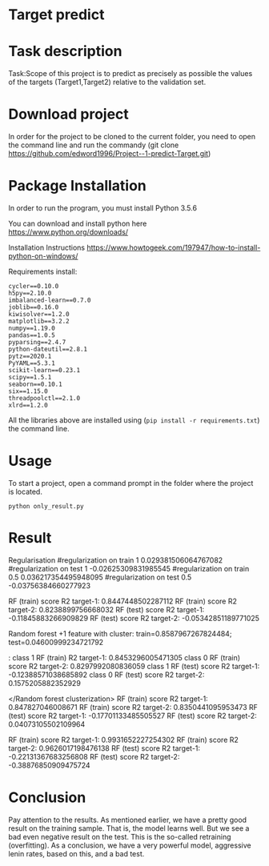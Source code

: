 # Target predict
# Task description
 Task:Scope of this project is to predict as precisely as possible the values of the targets (Target1,Target2) relative to the validation set.
 
 # Download project
 In order for the project to be cloned to the current folder, you need to open the command line and run the commandу (git clone 
 https://github.com/edword1996/Project--1-predict-Target.git)
 
# Package Installation

In order to run the program, you must install Python 3.5.6

You can download and install python here https://www.python.org/downloads/

Installation Instructions https://www.howtogeek.com/197947/how-to-install-python-on-windows/

Requirements install:
```
cycler==0.10.0
h5py==2.10.0
imbalanced-learn==0.7.0
joblib==0.16.0
kiwisolver==1.2.0
matplotlib==3.2.2
numpy==1.19.0
pandas==1.0.5
pyparsing==2.4.7
python-dateutil==2.8.1
pytz==2020.1
PyYAML==5.3.1
scikit-learn==0.23.1
scipy==1.5.1
seaborn==0.10.1
six==1.15.0
threadpoolctl==2.1.0
xlrd==1.2.0
```
All the libraries above are installed using (```pip install -r requirements.txt```) the command line.

# Usage
To start a project, open a command prompt in the folder where the project is located.
```
python only_result.py
```
# Result
Regularisation
#regularization on train 1 0.029381506064767082
#regularization on test 1 -0.02625309831985545
#regularization on train 0.5 0.036217354495948095
#regularization on test 0.5 -0.03756384660277923

<Plain random forest>
RF (train) score R2 target-1:  0.8447448502287112 
RF (train) score R2 target-2:  0.8238899756668032
RF (test) score R2 target-1:  -0.11845883266909829 
RF (test) score R2 target-2:  -0.05342851189771025
</Plain random forest>

Random forest +1 feature with cluster: train=0.8587967267824484; test=0.04600999234721792

<Random forest clusterization>:
class 1 RF (train) R2 target-1:  0.8453296005471305 
class 0 RF (train) score R2 target-2:  0.8297992080836059
class 1 RF (test) score R2 target-1:  -0.12388571038685892 
class 0 RF (test) score R2 target-2:  0.1575205882352929
 
 
</Random forest clusterization>
<Plain random forest>
RF (train) score R2 target-1:  0.847827046008671 
RF (train) score R2 target-2:  0.8350441095953473
RF (test) score R2 target-1:  -0.17701133485505527 
RF (test) score R2 target-2:  0.04073105502109964


<GradientBoostingRegressor>
RF (train) score R2 target-1:  0.9931652227254302 
RF (train) score R2 target-2:  0.9626017198476138
RF (test) score R2 target-1:  -0.22131367683256808 
RF (test) score R2 target-2:  -0.38876850909475724
 

# Conclusion

Pay attention to the results. As mentioned earlier, we have a pretty good result on the training sample. That is, the model learns well.
But we see a bad even negative result on the test. This is the so-called retraining (overfitting).
As a conclusion, we have a very powerful model, aggressive lenin rates, based on this, and a bad test.
